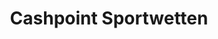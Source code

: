 ---
title: "Cashpoint Sportwetten"
url: /wien/cashpoint-sportwetten-gablenzgasse/
shop: Wettbüro
---